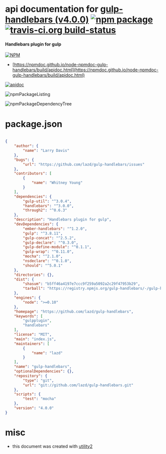 # api documentation for  [gulp-handlebars (v4.0.0)](https://github.com/lazd/gulp-handlebars)  [![npm package](https://img.shields.io/npm/v/npmdoc-gulp-handlebars.svg?style=flat-square)](https://www.npmjs.org/package/npmdoc-gulp-handlebars) [![travis-ci.org build-status](https://api.travis-ci.org/npmdoc/node-npmdoc-gulp-handlebars.svg)](https://travis-ci.org/npmdoc/node-npmdoc-gulp-handlebars)
#### Handlebars plugin for gulp

[![NPM](https://nodei.co/npm/gulp-handlebars.png?downloads=true&downloadRank=true&stars=true)](https://www.npmjs.com/package/gulp-handlebars)

- [https://npmdoc.github.io/node-npmdoc-gulp-handlebars/build/apidoc.html](https://npmdoc.github.io/node-npmdoc-gulp-handlebars/build/apidoc.html)

[![apidoc](https://npmdoc.github.io/node-npmdoc-gulp-handlebars/build/screenCapture.buildCi.browser.%252Ftmp%252Fbuild%252Fapidoc.html.png)](https://npmdoc.github.io/node-npmdoc-gulp-handlebars/build/apidoc.html)

![npmPackageListing](https://npmdoc.github.io/node-npmdoc-gulp-handlebars/build/screenCapture.npmPackageListing.svg)

![npmPackageDependencyTree](https://npmdoc.github.io/node-npmdoc-gulp-handlebars/build/screenCapture.npmPackageDependencyTree.svg)



# package.json

```json

{
    "author": {
        "name": "Larry Davis"
    },
    "bugs": {
        "url": "https://github.com/lazd/gulp-handlebars/issues"
    },
    "contributors": [
        {
            "name": "Whitney Young"
        }
    ],
    "dependencies": {
        "gulp-util": "^3.0.4",
        "handlebars": "^3.0.0",
        "through2": "^0.6.3"
    },
    "description": "Handlebars plugin for gulp",
    "devDependencies": {
        "ember-handlebars": "^1.2.0",
        "gulp": "^3.8.11",
        "gulp-concat": "^2.5.2",
        "gulp-declare": "^0.3.0",
        "gulp-define-module": "^0.1.1",
        "gulp-wrap": "^0.11.0",
        "mocha": "^2.1.0",
        "nsdeclare": "^0.1.0",
        "should": "^5.0.1"
    },
    "directories": {},
    "dist": {
        "shasum": "b5ff46a4197e7ccc9f259a5092a2c29f47953b29",
        "tarball": "https://registry.npmjs.org/gulp-handlebars/-/gulp-handlebars-4.0.0.tgz"
    },
    "engines": {
        "node": ">=0.10"
    },
    "homepage": "https://github.com/lazd/gulp-handlebars",
    "keywords": [
        "gulpplugin",
        "handlebars"
    ],
    "license": "MIT",
    "main": "index.js",
    "maintainers": [
        {
            "name": "lazd"
        }
    ],
    "name": "gulp-handlebars",
    "optionalDependencies": {},
    "repository": {
        "type": "git",
        "url": "git://github.com/lazd/gulp-handlebars.git"
    },
    "scripts": {
        "test": "mocha"
    },
    "version": "4.0.0"
}
```



# misc
- this document was created with [utility2](https://github.com/kaizhu256/node-utility2)
